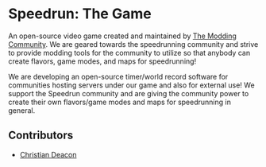 # Speedrun: The Game
An open-source video game created and maintained by [The Modding Community](https://moddingcommunity.com/). We are geared towards the speedrunning community and strive to provide modding tools for the community to utilize so that anybody can create flavors, game modes, and maps for speedrunning!

We are developing an open-source timer/world record software for communities hosting servers under our game and also for external use! We support the Speedrun community and are giving the community power to create their own flavors/game modes and maps for speedrunning in general.

## Contributors
* [Christian Deacon](https://github.com/gamemann)
